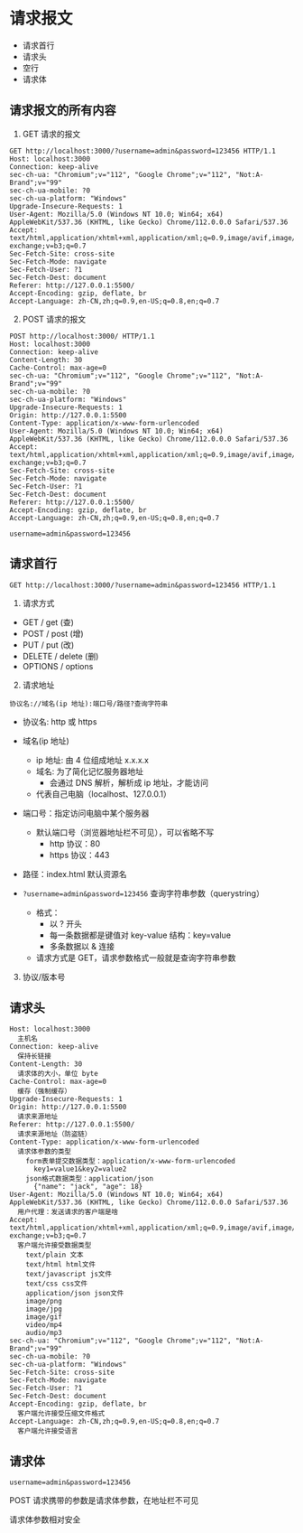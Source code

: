 # 请求报文

- 请求首行
- 请求头
- 空行
- 请求体

## 请求报文的所有内容

1. GET 请求的报文

```
GET http://localhost:3000/?username=admin&password=123456 HTTP/1.1
Host: localhost:3000
Connection: keep-alive
sec-ch-ua: "Chromium";v="112", "Google Chrome";v="112", "Not:A-Brand";v="99"
sec-ch-ua-mobile: ?0
sec-ch-ua-platform: "Windows"
Upgrade-Insecure-Requests: 1
User-Agent: Mozilla/5.0 (Windows NT 10.0; Win64; x64) AppleWebKit/537.36 (KHTML, like Gecko) Chrome/112.0.0.0 Safari/537.36
Accept: text/html,application/xhtml+xml,application/xml;q=0.9,image/avif,image/webp,image/apng,*/*;q=0.8,application/signed-exchange;v=b3;q=0.7
Sec-Fetch-Site: cross-site
Sec-Fetch-Mode: navigate
Sec-Fetch-User: ?1
Sec-Fetch-Dest: document
Referer: http://127.0.0.1:5500/
Accept-Encoding: gzip, deflate, br
Accept-Language: zh-CN,zh;q=0.9,en-US;q=0.8,en;q=0.7

```

2. POST 请求的报文

```
POST http://localhost:3000/ HTTP/1.1
Host: localhost:3000
Connection: keep-alive
Content-Length: 30
Cache-Control: max-age=0
sec-ch-ua: "Chromium";v="112", "Google Chrome";v="112", "Not:A-Brand";v="99"
sec-ch-ua-mobile: ?0
sec-ch-ua-platform: "Windows"
Upgrade-Insecure-Requests: 1
Origin: http://127.0.0.1:5500
Content-Type: application/x-www-form-urlencoded
User-Agent: Mozilla/5.0 (Windows NT 10.0; Win64; x64) AppleWebKit/537.36 (KHTML, like Gecko) Chrome/112.0.0.0 Safari/537.36
Accept: text/html,application/xhtml+xml,application/xml;q=0.9,image/avif,image/webp,image/apng,*/*;q=0.8,application/signed-exchange;v=b3;q=0.7
Sec-Fetch-Site: cross-site
Sec-Fetch-Mode: navigate
Sec-Fetch-User: ?1
Sec-Fetch-Dest: document
Referer: http://127.0.0.1:5500/
Accept-Encoding: gzip, deflate, br
Accept-Language: zh-CN,zh;q=0.9,en-US;q=0.8,en;q=0.7

username=admin&password=123456
```

## 请求首行

```
GET http://localhost:3000/?username=admin&password=123456 HTTP/1.1
```

1. 请求方式

- GET / get (查)
- POST / post (增)
- PUT / put (改)
- DELETE / delete (删)
- OPTIONS / options

2. 请求地址

`协议名://域名(ip 地址):端口号/路径?查询字符串`

- 协议名: http 或 https
- 域名(ip 地址)
  - ip 地址: 由 4 位组成地址 x.x.x.x
  - 域名: 为了简化记忆服务器地址
    - 会通过 DNS 解析，解析成 ip 地址，才能访问
  - 代表自己电脑（localhost、127.0.0.1）
- 端口号：指定访问电脑中某个服务器
  - 默认端口号（浏览器地址栏不可见），可以省略不写
    - http 协议：80
    - https 协议：443
- 路径：index.html 默认资源名

- `?username=admin&password=123456` 查询字符串参数（querystring）
  - 格式：
    - 以 ? 开头
    - 每一条数据都是键值对 key-value 结构：key=value
    - 多条数据以 & 连接
  - 请求方式是 GET，请求参数格式一般就是查询字符串参数

3. 协议/版本号

## 请求头

```
Host: localhost:3000
  主机名
Connection: keep-alive
  保持长链接
Content-Length: 30
  请求体的大小，单位 byte
Cache-Control: max-age=0
  缓存（强制缓存）
Upgrade-Insecure-Requests: 1
Origin: http://127.0.0.1:5500
  请求来源地址
Referer: http://127.0.0.1:5500/
  请求来源地址（防盗链）
Content-Type: application/x-www-form-urlencoded
  请求体参数的类型
    form表单提交数据类型：application/x-www-form-urlencoded
      key1=value1&key2=value2
    json格式数据类型：application/json
      {"name": "jack", "age": 18}
User-Agent: Mozilla/5.0 (Windows NT 10.0; Win64; x64) AppleWebKit/537.36 (KHTML, like Gecko) Chrome/112.0.0.0 Safari/537.36
  用户代理：发送请求的客户端是啥
Accept: text/html,application/xhtml+xml,application/xml;q=0.9,image/avif,image/webp,image/apng,*/*;q=0.8,application/signed-exchange;v=b3;q=0.7
  客户端允许接受数据类型
    text/plain 文本
    text/html html文件
    text/javascript js文件
    text/css css文件
    application/json json文件
    image/png
    image/jpg
    image/gif
    video/mp4
    audio/mp3
sec-ch-ua: "Chromium";v="112", "Google Chrome";v="112", "Not:A-Brand";v="99"
sec-ch-ua-mobile: ?0
sec-ch-ua-platform: "Windows"
Sec-Fetch-Site: cross-site
Sec-Fetch-Mode: navigate
Sec-Fetch-User: ?1
Sec-Fetch-Dest: document
Accept-Encoding: gzip, deflate, br
  客户端允许接受压缩文件格式
Accept-Language: zh-CN,zh;q=0.9,en-US;q=0.8,en;q=0.7
  客户端允许接受语言
```

## 请求体

```
username=admin&password=123456
```

POST 请求携带的参数是请求体参数，在地址栏不可见

请求体参数相对安全
